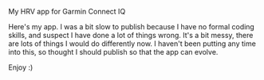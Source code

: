 My HRV app for Garmin Connect IQ

Here's my app. I was a bit slow to publish because I have no formal coding skills, and suspect I have done a lot of things wrong. It's a bit messy, there are lots of things I would do differently now. I haven't been putting any time into this, so thought I should publish so that the app can evolve.

Enjoy :)
